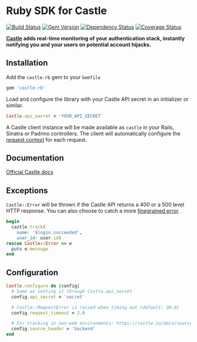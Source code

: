 # Ruby SDK for Castle

[![Build Status](https://travis-ci.org/castle/castle-ruby.png)](https://travis-ci.org/castle/castle-ruby)
[![Gem Version](https://badge.fury.io/rb/castle-rb.png)](http://badge.fury.io/rb/castle-rb)
[![Dependency Status](https://gemnasium.com/castle/castle-ruby.png)](https://gemnasium.com/castle/castle-ruby)
[![Coverage Status](https://coveralls.io/repos/castle/castle-ruby/badge.png)](https://coveralls.io/r/castle/castle-ruby)

**[Castle](https://castle.io) adds real-time monitoring of your authentication stack, instantly notifying you and your users on potential account hijacks.**

## Installation

Add the `castle-rb` gem to your `Gemfile`

```ruby
gem 'castle-rb'
```

Load and configure the library with your Castle API secret in an initializer or similar.

```ruby
Castle.api_secret = 'YOUR_API_SECRET'
```

A Castle client instance will be made available as `castle` in your Rails, Sinatra or Padrino controllers. The client will automatically configure the [request context](https://api.castle.io/docs#request-context) for each request.

## Documentation

[Official Castle docs](https://castle.io/docs)

## Exceptions

`Castle::Error` will be thrown if the Castle API returns a 400 or a 500 level HTTP response. You can also choose to catch a more [finegrained error](https://github.com/castle/castle-ruby/blob/master/lib/castle-rb/errors.rb).

```ruby
begin
  castle.track(
    name: '$login.succeeded',
    user_id: user.id)
rescue Castle::Error => e
  puts e.message
end
```

## Configuration

```ruby
Castle.configure do |config|
  # Same as setting it through Castle.api_secret
  config.api_secret = 'secret'

  # Castle::RequestError is raised when timing out (default: 30.0)
  config.request_timeout = 2.0

  # For tracking in non-web environments: https://castle.io/docs/sources (default: 'web')
  config.source_header = 'backend'
end
```
